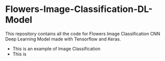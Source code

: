 # Flowers-Image-Classification-DL-Model
This repository contains all the code for Flowers Image Classification CNN Deep Learning Model made with Tensorflow and Keras.
- This is an example of Image Classification
- This is
